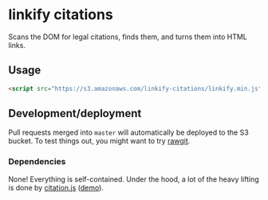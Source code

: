 # linkify citations

Scans the DOM for legal citations, finds them, and turns them into HTML links.

## Usage

```html
<script src="https://s3.amazonaws.com/linkify-citations/linkify.min.js"></script>
```

## Development/deployment

Pull requests merged into `master` will automatically be deployed to the S3 bucket. To test things out, you might want to try [rawgit](https://rawgit.com).

### Dependencies

None! Everything is self-contained. Under the hood, a lot of the heavy lifting is done by [citation.js](https://github.com/unitedstates/citation) ([demo](https://theunitedstates.io/citation/)).
